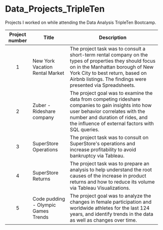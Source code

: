 # Data_Projects_TripleTen
Projects I worked on while attending the Data Analysis TripleTen Bootcamp.


| Project number | Title | Description |
| :-----------: | ----------- |----------- |
| 1 | New York Vacation Rental Market | The project task was to consult a short-term rental company on the types of properties they should focus on in the Manhattan borough of New York City to best return, based on Airbnb listings. The findings were presented via Spreadsheets. |
| 2 | Zuber - Rideshare company | The project goal was to examine the data from competing rideshare companies to gain insights into how user behavior correlates with the number and duration of rides, and the influence of external factors with SQL queries. |
| 3 | SuperStore Operations | The project task was to consult on SuperStore's operations and increase profitability to avoid bankruptcy via Tableau. |
| 4 | SuperStore Returns | The project task was to prepare an analysis to help understand the root causes of the increase in product returns and how to reduce its volume via Tableau Visualizations. |
| 5 | Code pudding - Olympic Games Trends | The project goal was to analyze the changes in female participation and worldwide athletes for the last 124 years, and identify trends in the data as well as changes over time. | 

